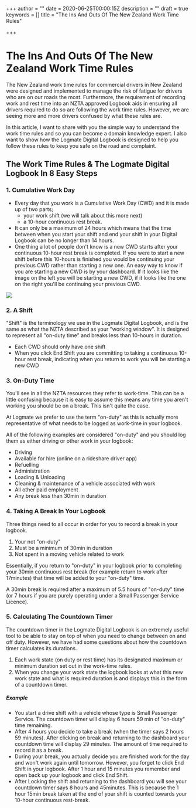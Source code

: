 +++
author = ""
date = 2020-06-25T00:00:15Z
description = ""
draft = true
keywords = []
title = "The Ins And Outs Of The New Zealand Work Time Rules"

+++
# The Ins And Outs Of The New Zealand Work Time Rules

The New Zealand work time rules for commercial drivers in New Zealand were designed and implemented to manage the risk of fatigue for drivers who are on our roads the most. Furthermore, the requirement of recording work and rest time into an NZTA approved Logbook aids in ensuring all drivers required to do so are following the work time rules. However, we are seeing more and more drivers confused by what these rules are.

In this article, I want to share with you the simple way to understand the work time rules and so you can become a domain knowledge expert. I also want to show how the Logmate Digital Logbook is designed to help you follow these rules to keep you safe on the road and complaint.

## The Work Time Rules & The Logmate Digital Logbook In 8 Easy Steps

### 1. Cumulative Work Day

* Every day that you work is a Cumulative Work Day (CWD) and it is made up of two parts;
  * your work shift (we will talk about this more next)
  * a 10-hour continuous rest break.
* It can only be a maximum of 24 hours which means that the time between when you start your shift and end your shift in your Digital Logbook can be no longer than 14 hours.
* One thing a lot of people don't know is a new CWD starts after your continuous 10-hour rest break is completed. If you were to start a new shift before this 10-hours is finished you would be continuing your previous CWD rather than starting a new one. An easy way to know if you are starting a new CWD is by your dashboard. If it looks like the image on the left you will be starting a new CWD, if it looks like the one on the right you'll be continuing your previous CWD.

![](/uploads/screenshot_20200626_090448_nz-co-logmate-app.jpg)

### 2. A Shift

"Shift" is the terminology we use in the Logmate Digital Logbook, and is the same as what the NZTA described as your "working window". It is designed to represent all "on-duty time" and breaks less than 10-hours in duration.

* Each CWD should only have one shift
* When you click End Shift you are committing to taking a continuous 10-hour rest break, indicating when you return to work you will be starting a new CWD

### 3. On-Duty Time

You'll see in all the NZTA resources they refer to work-time. This can be a little confusing because it is easy to assume this means any time you aren't working you should be on a break. This isn't quite the case.

At Logmate we prefer to use the term "on-duty" as this is actually more representative of what needs to be logged as work-time in your logbook.

All of the following examples are considered "on-duty" and you should log them as either driving or other work in your logbook:

* Driving
* Available for hire (online on a rideshare driver app)
* Refuelling
* Administration
* Loading & Unloading
* Cleaning & maintenance of a vehicle associated with work
* All other paid employment
* Any break less than 30min in duration

### 4. Taking A Break In Your Logbook

Three things need to all occur in order for you to record a break in your logbook.

1. Your not "on-duty"
2. Must be a minimum of 30min in duration
3. Not spent in a moving vehicle related to work

Essentially, if you return to "on-duty" in your logbook prior to completing your 30min continuous rest break (for example return to work after 17minutes) that time will be added to your "on-duty" time.

A 30min break is required after a maximum of 5.5 hours of "on-duty" time (or 7 hours if you are purely operating under a Small Passenger Service Licence).

### 5. Calculating The Countdown Timer

The countdown timer in the Logmate Digital Logbook is an extremely useful tool to be able to stay on top of when you need to change between on and off duty. However, we have had some questions about how the countdown timer calculates its durations. 

1. Each work state (on duty or rest time) has its designated maximum or minimum duration set out in the work-time rules.
2. When you change your work state the logbook looks at what this new work state and what is required duration is and displays this in the form of a countdown timer. 

##### Example

* You start a drive shift with a vehicle whose type is Small Passenger Service. The countdown timer will display 6 hours 59 min of "on-duty" time remaining. 
* After 4 hours you decide to take a break (when the timer says 2 hours 59 minutes). After clicking on break and returning to the dashboard your countdown time will display 29 minutes. The amount of time required to record it as a break. 
* During your break, you actually decide you are finished work for the day and won't work again until tomorrow. However, you forget to click End Shift in your logbook. After 1 hour and 15 minutes you remember and open back up your logbook and click End Shift.
* After Locking the shift and returning to the dashboard you will see your countdown timer says 8 hours and 45minutes. This is because the 1 hour 15min break taken at the end of your shift is counted towards your 10-hour continuous rest-break. 